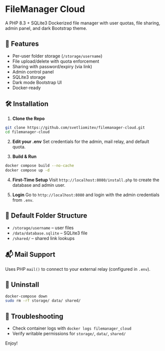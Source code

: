 # FileManager Cloud

A PHP 8.3 + SQLite3 Dockerized file manager with user quotas, file sharing, admin panel, and dark Bootstrap theme.

## 🚀 Features

- Per-user folder storage (`/storage/username`)
- File upload/delete with quota enforcement
- Sharing with password/expiry (via link)
- Admin control panel
- SQLite3 storage
- Dark mode Bootstrap UI
- Docker-ready

## 🛠️ Installation

1. **Clone the Repo**
```bash
git clone https://github.com/svetliomitev/filemanager-cloud.git
cd filemanager-cloud
```

2. **Edit your .env**
Set credentials for the admin, mail relay, and default quota.

3. **Build & Run**
```bash
docker compose build --no-cache
docker compose up -d
```

4. **First-Time Setup**
Visit `http://localhost:8080/install.php` to create the database and admin user.

5. **Login**
Go to `http://localhost:8080` and login with the admin credentials from `.env`.

## 🔧 Default Folder Structure

- `/storage/username` – user files
- `/data/database.sqlite` – SQLite3 file
- `/shared/` – shared link lookups

## 📬 Mail Support

Uses PHP `mail()` to connect to your external relay (configured in `.env`).

## 🧼 Uninstall

```bash
docker-compose down
sudo rm -rf storage/ data/ shared/
```

## 🐛 Troubleshooting

- Check container logs with `docker logs filemanager_cloud`
- Verify writable permissions for `storage/`, `data/`, `shared/`

Enjoy!
